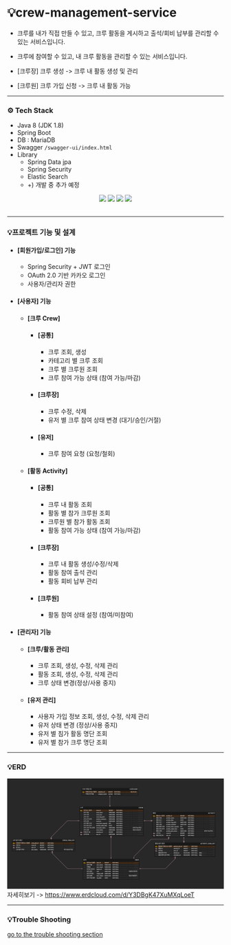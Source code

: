 # 💡crew-management-service
- 크루를 내가 직접 만들 수 있고, 크루 활동을 게시하고 출석/회비 납부를 관리할 수 있는 서비스입니다.
- 크루에 참여할 수 있고, 내 크루 활동을 관리할 수 있는 서비스입니다.


- [크루장] 크루 생성 -> 크루 내 활동 생성 및 관리
- [크루원] 크루 가입 신청 -> 크루 내 활동 가능

***
### ⚙ Tech Stack

- Java 8 (JDK 1.8)
- Spring Boot
- DB : MariaDB
- Swagger `/swagger-ui/index.html`
- Library
    - Spring Data jpa
    - Spring Security
    - Elastic Search
    - +) 개발 중 추가 예정

<div align=center> 
  <img src="https://img.shields.io/badge/java-007396?style=for-the-badge&logo=java&logoColor=white"> 
  <img src="https://img.shields.io/badge/spring-6DB33F?style=for-the-badge&logo=spring&logoColor=white"> 
  <img src="https://img.shields.io/badge/mariadb-4479A1?style=for-the-badge&logo=mariadb&logoColor=white"> 
  <img src="https://img.shields.io/badge/git-F05032?style=for-the-badge&logo=git&logoColor=white">
</div>
<br/>

***

### 💡프로젝트 기능 및 설계

- #### [회원가입/로그인] 기능
    - Spring Security + JWT 로그인
    - OAuth 2.0 기반 카카오 로그인
    - 사용자/관리자 권한


- #### [사용자] 기능
    - #### [크루 Crew]
        - #### [공통]
            - 크루 조회, 생성
            - 카테고리 별 크루 조회
            - 크루 별 크루원 조회
            - 크루 참여 가능 상태 (참여 가능/마감)
        - #### [크루장]
            - 크루 수정, 삭제
            - 유저 별 크루 참여 상태 변경 (대기/승인/거절)
        - #### [유저]
            - 크루 참여 요청 (요청/철회)
    - #### [활동 Activity]
        - #### [공통]
            - 크루 내 활동 조회
            - 활동 별 참가 크루원 조회
            - 크루원 별 참가 활동 조회
            - 활동 참여 가능 상태 (참여 가능/마감)
        - #### [크루장]
            - 크루 내 활동 생성/수정/삭제
            - 활동 참여 출석 관리
            - 활동 회비 납부 관리
        - #### [크루원]
            - 활동 참여 상태 설정 (참여/미참여)

- #### [관리자] 기능
    - #### [크루/활동 관리]
        - 크루 조회, 생성, 수정, 삭제 관리
        - 활동 조회, 생성, 수정, 삭제 관리
        - 크루 상태 변경(정상/사용 중지)
    - #### [유저 관리]
        - 사용자 가입 정보 조회, 생성, 수정, 삭제 관리
        - 유저 상태 변경 (정상/사용 중지)
        - 유저 별 침가 활동 명단 조회
        - 유저 별 참가 크루 명단 조회

***

### 💡ERD

![ERD](doc/img/erd.png)
자세히보기 -> https://www.erdcloud.com/d/Y3DBgK47XuMXqLoeT
<br/>

***

### 💡Trouble Shooting
[go to the trouble shooting section](doc/TROUBLE_SHOOTING.md)
<br/>

